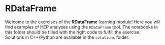 # RDataFrame
Welcome to the exercises of the **RDataFrame** learning module! Here you will
find examples of HEP analyses using the `RDataFrame` tool. The notebooks in this
folder should be filled with the right code to fulfill the exercise. Solutions
in C++/Python are available in the `solutions` folder.
